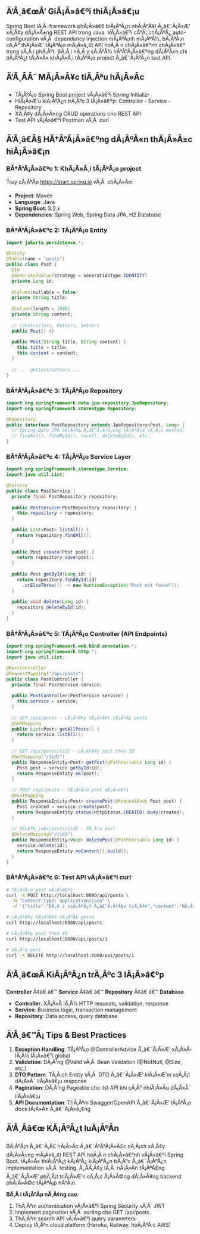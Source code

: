 ﻿## Ä‘Å¸â€œÅ’ GiĂ¡Â»â€ºi thiĂ¡Â»â€¡u
Spring Boot lÄ‚Â  framework phĂ¡Â»â€¢ biĂ¡ÂºÂ¿n nhĂ¡ÂºÂ¥t Ă„â€˜Ă¡Â»Æ’ xÄ‚Â¢y dĂ¡Â»Â±ng REST API trong Java. VĂ¡Â»â€ºi cĂ†Â¡ chĂ¡ÂºÂ¿ auto-configuration vÄ‚Â  dependency injection mĂ¡ÂºÂ¡nh mĂ¡ÂºÂ½, bĂ¡ÂºÂ¡n cÄ‚Â³ thĂ¡Â»Æ’ tĂ¡ÂºÂ¡o mĂ¡Â»â„¢t API hoÄ‚Â n chĂ¡Â»â€°nh chĂ¡Â»â€° trong vÄ‚Â i phÄ‚Âºt. BÄ‚Â i nÄ‚Â y sĂ¡ÂºÂ½ hĂ†Â°Ă¡Â»â€ºng dĂ¡ÂºÂ«n chi tiĂ¡ÂºÂ¿t tĂ¡Â»Â« khĂ¡Â»Å¸i tĂ¡ÂºÂ¡o project Ă„â€˜Ă¡ÂºÂ¿n test API.

## Ä‘Å¸ÂÂ¯ MĂ¡Â»Â¥c tiÄ‚Âªu hĂ¡Â»Âc
- TĂ¡ÂºÂ¡o Spring Boot project vĂ¡Â»â€ºi Spring Initializr
- HiĂ¡Â»Æ’u kiĂ¡ÂºÂ¿n trÄ‚Âºc 3 lĂ¡Â»â€ºp: Controller - Service - Repository
- XÄ‚Â¢y dĂ¡Â»Â±ng CRUD operations cho REST API
- Test API vĂ¡Â»â€ºi Postman vÄ‚Â  curl

## Ä‘Å¸â€Â§ HĂ†Â°Ă¡Â»â€ºng dĂ¡ÂºÂ«n thĂ¡Â»Â±c hiĂ¡Â»â€¡n

### BĂ†Â°Ă¡Â»â€ºc 1: KhĂ¡Â»Å¸i tĂ¡ÂºÂ¡o project
Truy cĂ¡ÂºÂ­p https://start.spring.io vÄ‚Â  chĂ¡Â»Ân:
- **Project**: Maven
- **Language**: Java
- **Spring Boot**: 3.2.x
- **Dependencies**: Spring Web, Spring Data JPA, H2 Database

### BĂ†Â°Ă¡Â»â€ºc 2: TĂ¡ÂºÂ¡o Entity

```java
import jakarta.persistence.*;

@Entity
@Table(name = "posts")
public class Post {
  @Id
  @GeneratedValue(strategy = GenerationType.IDENTITY)
  private Long id;
  
  @Column(nullable = false)
  private String title;
  
  @Column(length = 1000)
  private String content;
  
  // Constructors, Getters, Setters
  public Post() {}
  
  public Post(String title, String content) {
    this.title = title;
    this.content = content;
  }
  
  // ... getters/setters ...
}
```

### BĂ†Â°Ă¡Â»â€ºc 3: TĂ¡ÂºÂ¡o Repository

```java
import org.springframework.data.jpa.repository.JpaRepository;
import org.springframework.stereotype.Repository;

@Repository
public interface PostRepository extends JpaRepository<Post, Long> {
  // Spring Data JPA tĂ¡Â»Â± Ă„â€˜Ă¡Â»â„¢ng tĂ¡ÂºÂ¡o cÄ‚Â¡c method:
  // findAll(), findById(), save(), deleteById(), etc.
}
```

### BĂ†Â°Ă¡Â»â€ºc 4: TĂ¡ÂºÂ¡o Service Layer

```java
import org.springframework.stereotype.Service;
import java.util.List;

@Service
public class PostService {
  private final PostRepository repository;
  
  public PostService(PostRepository repository) {
    this.repository = repository;
  }
  
  public List<Post> listAll() {
    return repository.findAll();
  }
  
  public Post create(Post post) {
    return repository.save(post);
  }
  
  public Post getById(Long id) {
    return repository.findById(id)
      .orElseThrow(() -> new RuntimeException("Post not found"));
  }
  
  public void delete(Long id) {
    repository.deleteById(id);
  }
}
```

### BĂ†Â°Ă¡Â»â€ºc 5: TĂ¡ÂºÂ¡o Controller (API Endpoints)

```java
import org.springframework.web.bind.annotation.*;
import org.springframework.http.*;
import java.util.List;

@RestController
@RequestMapping("/api/posts")
public class PostController {
  private final PostService service;
  
  public PostController(PostService service) {
    this.service = service;
  }
  
  // GET /api/posts - LĂ¡ÂºÂ¥y tĂ¡ÂºÂ¥t cĂ¡ÂºÂ£ posts
  @GetMapping
  public List<Post> getAllPosts() {
    return service.listAll();
  }
  
  // GET /api/posts/{id} - LĂ¡ÂºÂ¥y post theo ID
  @GetMapping("/{id}")
  public ResponseEntity<Post> getPost(@PathVariable Long id) {
    Post post = service.getById(id);
    return ResponseEntity.ok(post);
  }
  
  // POST /api/posts - TĂ¡ÂºÂ¡o post mĂ¡Â»â€ºi
  @PostMapping
  public ResponseEntity<Post> createPost(@RequestBody Post post) {
    Post created = service.create(post);
    return ResponseEntity.status(HttpStatus.CREATED).body(created);
  }
  
  // DELETE /api/posts/{id} - XÄ‚Â³a post
  @DeleteMapping("/{id}")
  public ResponseEntity<Void> deletePost(@PathVariable Long id) {
    service.delete(id);
    return ResponseEntity.noContent().build();
  }
}
```

### BĂ†Â°Ă¡Â»â€ºc 6: Test API vĂ¡Â»â€ºi curl

```bash
# TĂ¡ÂºÂ¡o post mĂ¡Â»â€ºi
curl -X POST http://localhost:8080/api/posts \
  -H "Content-Type: application/json" \
  -d '{"title":"BÄ‚Â i viĂ¡ÂºÂ¿t Ă„â€˜Ă¡ÂºÂ§u tiÄ‚Âªn","content":"NĂ¡Â»â„¢i dung demo"}'

# LĂ¡ÂºÂ¥y tĂ¡ÂºÂ¥t cĂ¡ÂºÂ£ posts
curl http://localhost:8080/api/posts

# LĂ¡ÂºÂ¥y post theo ID
curl http://localhost:8080/api/posts/1

# XÄ‚Â³a post
curl -X DELETE http://localhost:8080/api/posts/1
```

## Ä‘Å¸â€œÂ KiĂ¡ÂºÂ¿n trÄ‚Âºc 3 lĂ¡Â»â€ºp

**Controller** Ă¢â€ â€™ **Service** Ă¢â€ â€™ **Repository** Ă¢â€ â€™ **Database**

- **Controller**: XĂ¡Â»Â­ lÄ‚Â½ HTTP requests, validation, response
- **Service**: Business logic, transaction management
- **Repository**: Data access, query database

## Ä‘Å¸â€™Â¡ Tips & Best Practices
1. **Exception Handling**: TĂ¡ÂºÂ¡o @ControllerAdvice Ă„â€˜Ă¡Â»Æ’ xĂ¡Â»Â­ lÄ‚Â½ lĂ¡Â»â€”i global
2. **Validation**: DÄ‚Â¹ng @Valid vÄ‚Â  Bean Validation (@NotNull, @Size, etc.)
3. **DTO Pattern**: TÄ‚Â¡ch Entity vÄ‚Â  DTO Ă„â€˜Ă¡Â»Æ’ kiĂ¡Â»Æ’m soÄ‚Â¡t dĂ¡Â»Â¯ liĂ¡Â»â€¡u response
4. **Pagination**: DÄ‚Â¹ng Pageable cho list API khi cÄ‚Â³ nhiĂ¡Â»Âu dĂ¡Â»Â¯ liĂ¡Â»â€¡u
5. **API Documentation**: ThÄ‚Âªm Swagger/OpenAPI Ă„â€˜Ă¡Â»Æ’ tĂ¡ÂºÂ¡o docs tĂ¡Â»Â± Ă„â€˜Ă¡Â»â„¢ng

## Ä‘Å¸Ââ€œ KĂ¡ÂºÂ¿t luĂ¡ÂºÂ­n
BĂ¡ÂºÂ¡n Ă„â€˜Ä‚Â£ hĂ¡Â»Âc Ă„â€˜Ă†Â°Ă¡Â»Â£c cÄ‚Â¡ch xÄ‚Â¢y dĂ¡Â»Â±ng mĂ¡Â»â„¢t REST API hoÄ‚Â n chĂ¡Â»â€°nh vĂ¡Â»â€ºi Spring Boot, tĂ¡Â»Â« thiĂ¡ÂºÂ¿t kĂ¡ÂºÂ¿ kiĂ¡ÂºÂ¿n trÄ‚Âºc Ă„â€˜Ă¡ÂºÂ¿n implementation vÄ‚Â  testing. Ă„ÂÄ‚Â¢y lÄ‚Â  nĂ¡Â»Ân tĂ¡ÂºÂ£ng Ă„â€˜Ă¡Â»Æ’ phÄ‚Â¡t triĂ¡Â»Æ’n cÄ‚Â¡c Ă¡Â»Â©ng dĂ¡Â»Â¥ng backend phĂ¡Â»Â©c tĂ¡ÂºÂ¡p hĂ†Â¡n.

**BÄ‚Â i tĂ¡ÂºÂ­p nÄ‚Â¢ng cao**: 
1. ThÄ‚Âªm authentication vĂ¡Â»â€ºi Spring Security vÄ‚Â  JWT
2. Implement pagination vÄ‚Â  sorting cho GET /api/posts
3. ThÄ‚Âªm search API vĂ¡Â»â€ºi query parameters
4. Deploy lÄ‚Âªn cloud platform (Heroku, Railway, hoĂ¡ÂºÂ·c AWS)
